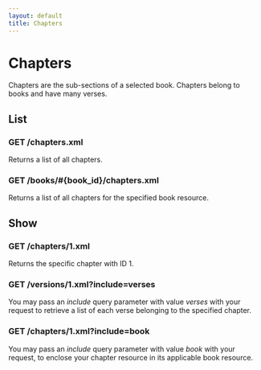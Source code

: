 ```yaml
---
layout: default
title: Chapters
---
```


# Chapters
                    
Chapters are the sub-sections of a selected book.  Chapters belong to books and have many verses.

## List

### GET /chapters.xml

Returns a list of all chapters.

### GET /books/#{book_id}/chapters.xml

Returns a list of all chapters for the specified book resource.

## Show

### GET /chapters/1.xml

Returns the specific chapter with ID 1.

### GET /versions/1.xml?include=verses

You may pass an *include* query parameter with value *verses* with your request to retrieve a list of each verse belonging to the specified chapter.

### GET /chapters/1.xml?include=book

You may pass an *include* query parameter with value *book* with your request, to enclose your chapter resource in its applicable book resource.

